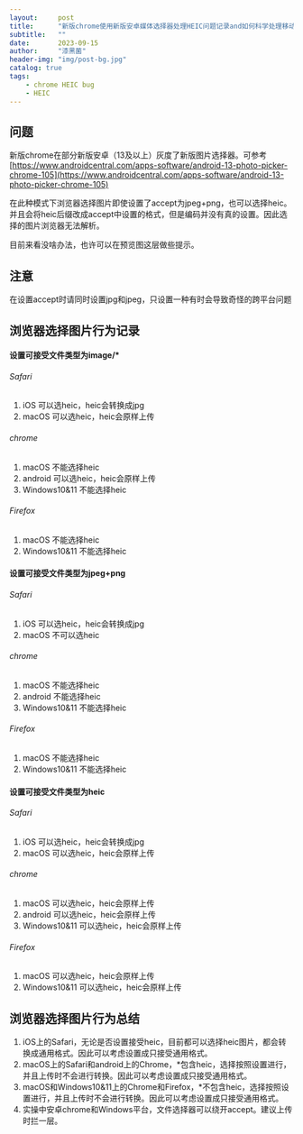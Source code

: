 ```yaml
---
layout:     post
title:      "新版chrome使用新版安卓媒体选择器处理HEIC问题记录and如何科学处理移动端HEIC图片"
subtitle:   ""
date:       2023-09-15
author:     "漆黑菌"
header-img: "img/post-bg.jpg"
catalog: true
tags:
    - chrome HEIC bug
    - HEIC
---
```


## 问题

新版chrome在部分新版安卓（13及以上）灰度了新版图片选择器。可参考[https://www.androidcentral.com/apps-software/android-13-photo-picker-chrome-105](https://www.androidcentral.com/apps-software/android-13-photo-picker-chrome-105)

在此种模式下浏览器选择图片即使设置了accept为jpeg+png，也可以选择heic。并且会将heic后缀改成accept中设置的格式，但是编码并没有真的设置。因此选择的图片浏览器无法解析。

目前来看没啥办法，也许可以在预览图这层做些提示。

## 注意

在设置accept时请同时设置jpg和jpeg，只设置一种有时会导致奇怪的跨平台问题

## 浏览器选择图片行为记录

#### 设置可接受文件类型为image/*

###### Safari

1. iOS 可以选heic，heic会转换成jpg
2. macOS 可以选heic，heic会原样上传

###### chrome

1. macOS 不能选择heic
2. android 可以选heic，heic会原样上传
3. Windows10&11 不能选择heic

###### Firefox

1. macOS 不能选择heic
2. Windows10&11 不能选择heic

#### 设置可接受文件类型为jpeg+png

###### Safari

1. iOS 可以选heic，heic会转换成jpg
2. macOS 不可以选heic

###### chrome

1. macOS 不能选择heic
2. android 不能选择heic
3. Windows10&11 不能选择heic

###### Firefox

1. macOS 不能选择heic
2. Windows10&11 不能选择heic

#### 设置可接受文件类型为heic

###### Safari

1. iOS 可以选heic，heic会转换成jpg
2. macOS 可以选heic，heic会原样上传

###### chrome

1. macOS 可以选heic，heic会原样上传
2. android 可以选heic，heic会原样上传
3. Windows10&11 可以选heic，heic会原样上传

###### Firefox

1. macOS 可以选heic，heic会原样上传
2. Windows10&11 可以选heic，heic会原样上传

## 浏览器选择图片行为总结

1. iOS上的Safari，无论是否设置接受heic，目前都可以选择heic图片，都会转换成通用格式。因此可以考虑设置成只接受通用格式。
2. macOS上的Safari和android上的Chrome，*包含heic，选择按照设置进行，并且上传时不会进行转换。因此可以考虑设置成只接受通用格式。
3. macOS和Windows10&11上的Chrome和Firefox，*不包含heic，选择按照设置进行，并且上传时不会进行转换。因此可以考虑设置成只接受通用格式。
4. 实操中安卓chrome和Windows平台，文件选择器可以绕开accept。建议上传时拦一层。
